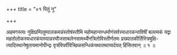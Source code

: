 +++
title = "०१ पितुं नु"

+++

अहमगस्त्यः नुक्षिप्रम्पितुम्पालकमन्नंस्तोषंस्तौमि महोमहान्तन्धर्माणंसर्वस्यधारकन्तविषीं बलत्मकं यद्वा महतोलोकस्यधारकंयस्यान्नस्यौजसाबलेनसामर्थ्येनत्रितोविस्तीर्णतमः प्रख्यातकीर्तिस्त्रिषुक्षि- त्यादिस्थानेषुतायमानोपीन्द्रः वृत्रंविपर्वंविच्छिन्नसन्धिकंयथातथाव्यर्दयत् हिंसितवान् ॥ १ ॥